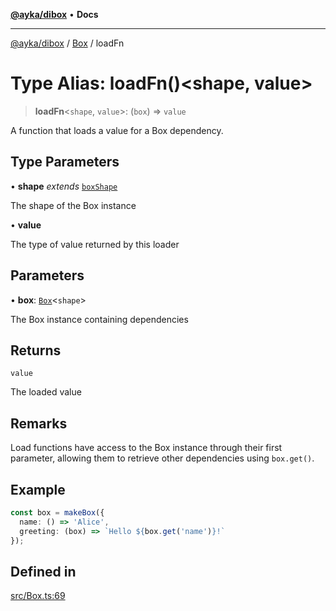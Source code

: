 [**@ayka/dibox**](../../../README.md) • **Docs**

***

[@ayka/dibox](../../../globals.md) / [Box](../README.md) / loadFn

# Type Alias: loadFn()\<shape, value\>

> **loadFn**\<`shape`, `value`\>: (`box`) => `value`

A function that loads a value for a Box dependency.

## Type Parameters

• **shape** *extends* [`boxShape`](boxShape.md)

The shape of the Box instance

• **value**

The type of value returned by this loader

## Parameters

• **box**: [`Box`](../classes/Box.md)\<`shape`\>

The Box instance containing dependencies

## Returns

`value`

The loaded value

## Remarks

Load functions have access to the Box instance through their first parameter,
allowing them to retrieve other dependencies using `box.get()`.

## Example

```ts
const box = makeBox({
  name: () => 'Alice',
  greeting: (box) => `Hello ${box.get('name')}!`
});
```

## Defined in

[src/Box.ts:69](https://github.com/AndreyMork/dibox/blob/695789d45a4ef94d6e684c565b58e5a5027b964e/src/Box.ts#L69)
